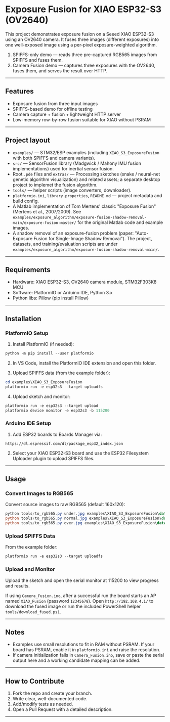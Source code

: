 # Exposure Fusion for XIAO ESP32-S3 (OV2640)

This project demonstrates exposure fusion on a Seeed XIAO ESP32-S3 using an OV2640 camera. It fuses three images (different exposures) into one well-exposed image using a per-pixel exposure-weighted algorithm.
1. SPIFFS-only demo — reads three pre-captured RGB565 images from SPIFFS and fuses them.
2. Camera Fusion demo — captures three exposures with the OV2640, fuses them, and serves the result over HTTP.

---

## Features

- Exposure fusion from three input images
- SPIFFS-based demo for offline testing
- Camera capture + fusion + lightweight HTTP server
- Low-memory row-by-row fusion suitable for XIAO without PSRAM

---

## Project layout

- `examples/` — STM32/ESP examples (including `XIAO_S3_ExposureFusion` with both SPIFFS and camera variants).
- `src/` — SensorFusion library (Madgwick / Mahony IMU fusion implementations) used for inertial sensor fusion.
- Root `.pde` files and `extras/` — Processing sketches (snake / neural-net genetic algorithm visualization) and related assets; a separate desktop project to implemet the fusion algorithm.
- `tools/` — helper scripts (image converters, downloader).
- `platformio.ini`, `library.properties`, `README.md` — project metadata and build config.
- A Matlab implementation of Tom Mertens' classic "Exposure Fusion" (Mertens et al., 2007/2009). See `examples/exposure_algorithm/exposure-fusion-shadow-removal-main/exposure-fusion-master/` for the original Matlab code and example images.
- A shadow removal of an exposure-fusion problem (paper: "Auto-Exposure Fusion for Single-Image Shadow Removal"). The project, datasets, and training/evaluation scripts are under `examples/exposure_algorithm/exposure-fusion-shadow-removal-main/`.

---

## Requirements

- Hardware: XIAO ESP32-S3, OV2640 camera module, STM32F303K8 MCU
- Software: PlatformIO or Arduino IDE, Python 3.x
- Python libs: Pillow (pip install Pillow)

---

## Installation

### PlatformIO Setup

1. Install PlatformIO (if needed):

```powershell
python -m pip install --user platformio
```

2. In VS Code, install the PlatformIO IDE extension and open this folder.

3. Upload SPIFFS data (from the example folder):

```powershell
cd examples\XIAO_S3_ExposureFusion
platformio run -e esp32s3 --target uploadfs
```

4. Upload sketch and monitor:

```powershell
platformio run -e esp32s3 --target upload
platformio device monitor -e esp32s3 -b 115200
```

### Arduino IDE Setup

1. Add ESP32 boards to Boards Manager via:

```
https://dl.espressif.com/dl/package_esp32_index.json
```

2. Select your XIAO ESP32-S3 board and use the ESP32 Filesystem Uploader plugin to upload SPIFFS files.

---

## Usage

### Convert Images to RGB565

Convert source images to raw RGB565 (default 160x120):

```powershell
python tools/to_rgb565.py under.jpg examples\XIAO_S3_ExposureFusion\data\img1.rgb565 --width 160 --height 120
python tools/to_rgb565.py normal.jpg examples\XIAO_S3_ExposureFusion\data\img2.rgb565 --width 160 --height 120
python tools/to_rgb565.py over.jpg examples\XIAO_S3_ExposureFusion\data\img3.rgb565 --width 160 --height 120
```

### Upload SPIFFS Data

From the example folder:

```powershell
platformio run -e esp32s3 --target uploadfs
```

### Upload and Monitor

Upload the sketch and open the serial monitor at 115200 to view progress and results.

If using `Camera_Fusion.ino`, after a successful run the board starts an AP named `XIAO_Fusion` (password `12345678`). Open `http://192.168.4.1/` to download the fused image or run the included PowerShell helper `tools/download_fused.ps1`.

---

## Notes

- Examples use small resolutions to fit in RAM without PSRAM. If your board has PSRAM, enable it in `platformio.ini` and raise the resolution.
- If camera initialization fails in `Camera_Fusion.ino`, save or paste the serial output here and a working candidate mapping can be added.

---

## How to Contribute

1. Fork the repo and create your branch.
2. Write clear, well-documented code.
3. Add/modify tests as needed.
4. Open a Pull Request with a detailed description.

---

